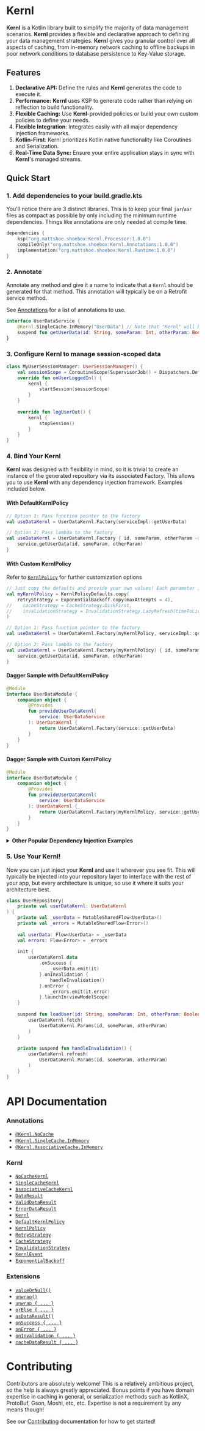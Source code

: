 # **Kernl**

**Kernl** is a Kotlin library built to simplify the majority of data management scenarios. **Kernl** provides a flexible and declarative 
approach to defining your data management strategies. **Kernl** gives you granular control over all aspects of caching, from 
in-memory network caching to offline backups in poor network conditions to database persistence to Key-Value storage.

## Features

1. **Declarative API:** Define the rules and **Kernl** generates the code to execute it.
2. **Performance:** **Kernl** uses KSP to generate code rather than relying on reflection to build functionality.
2. **Flexible Caching:** Use **Kernl**-provided policies or build your own custom policies to define your needs.
4. **Flexible Integration**: Integrates easily with all major dependency injection frameworks.
5. **Kotlin-First**: Kernl prioritizes Kotlin native functionality like Coroutines and Serialization.
6. **Real-Time Data Sync:** Ensure your entire application stays in sync with **Kernl**'s managed streams.

## Quick Start

### 1. Add dependencies to your build.gradle.kts
You'll notice there are 3 distinct libraries. This is to keep your final `jar`/`aar` files as compact as possible by only
including the minimum runtime dependencies. Things like annotations are only needed at compile time.
```kotlin
dependencies {
    ksp("org.mattshoe.shoebox:Kernl.Processor:1.0.0")
    compileOnly("org.mattshoe.shoebox:Kernl.Annotations:1.0.0")
    implementation("org.mattshoe.shoebox:Kernl.Runtime:1.0.0")
}
```

### 2. Annotate

Annotate any method and give it a name to indicate that a `Kernl` should be generated for that method. This annotation 
will typically be on a Retrofit service method.

See [Annotations](#annotations)
for a list of annotations to use.

```kotlin
interface UserDataService {
    @Kernl.SingleCache.InMemory("UserData") // Note that "Kernl" will be appended to the end of the name automatically
    suspend fun getUserData(id: String, someParam: Int, otherParam: Boolean): UserData
}
```

### 3. Configure Kernl to manage session-scoped data
```kotlin
class MyUserSessionManager: UserSessionManager() {
    val sessionScope = CoroutineScope(SupervisorJob() + Dispatchers.Default)
    override fun onUserLoggedIn() {
        kernl {
            startSession(sessionScope)
        }
    }
    
    override fun logUserOut() {
        kernl {
            stopSession()
        }
    }
}
```

### 4. Bind Your **Kernl**

**Kernl** was designed with flexibility in mind, so it is trivial to create an instance of the generated repository 
via its associated Factory. This allows you to use **Kernl** with any dependency injection framework. Examples included below.

#### With DefaultKernlPolicy
```kotlin
// Option 1: Pass function pointer to the factory
val useDataKernl = UserDataKernl.Factory(serviceImpl::getUserData)

// Option 2: Pass lambda to the factory
val useDataKernl = UserDataKernl.Factory { id, someParam, otherParam ->
    service.getUserData(id, someParam, otherParam)
}
```

#### With Custom KernlPolicy
Refer to [`KernlPolicy`](docs/kernl/KERNL_POLICY.md) for further customization options
```kotlin
// Just copy the defaults and provide your own values! Each parameter is optional to allow you to only override what you need.
val myKernlPolicy = KernlPolicyDefaults.copy(
    retryStrategy = ExponentialBackoff.copy(maxAttempts = 4),
//    cacheStrategy = CacheStrategy.DiskFirst,
//    invalidationStrategy = InvalidationStrategy.LazyRefresh(timeToLive = 25.minutes)
)
```
```kotlin
// Option 1: Pass function pointer to the factory
val useDataKernl = UserDataKernl.Factory(myKernlPolicy, serviceImpl::getUserData)

// Option 2: Pass lambda to the factory
val useDataKernl = UserDataKernl.Factory(myKernlPolicy) { id, someParam, otherParam ->
    service.getUserData(id, someParam, otherParam)
}
```

#### Dagger Sample with DefaultKernlPolicy
```kotlin
@Module
interface UserDataModule {
    companion object {
        @Provides
        fun provideUserDataKernl(
            service: UserDataService
        ): UserDataKernl {
            return UserDataKernl.Factory(service::getUserData)
        }
    }
}
```

#### Dagger Sample with Custom KernlPolicy
```kotlin
@Module
interface UserDataModule {
    companion object {
        @Provides
        fun provideUserDataKernl(
            service: UserDataService
        ): UserDataKernl {
            return UserDataKernl.Factory(myKernlPolicy, service::getUserData)
        }
    }
}
```

<details>
    <summary><b>Other Popular Dependency Injection Examples</b></summary>

#### Hilt Sample
```kotlin
@Module
@InstallIn(SingletonComponent::class)
object UserDateModule {
    
    @Singleton
    @Provides
    fun provideUserDataKernl(
        service: UserDataService
    ): UserDataKernl {
        return UserDataKernl.Factory(service::getUserData)
    }
}
```

#### Koin Sample
```kotlin
val userDataKernl = module {
    single<UserDataKernl> {
        UserDataKernl.Factory(get<UserDataService>()::getUserData)
    }
}
```

#### Spring Sample
```kotlin
@Configuration
class UserDataConfiguration {

    @Bean
    fun userDataKernl(service: UserDataService): UserDataKernl {
        return UserDataKernl.Factory(service::getUserData)
    }
}
```

</details>


### 5. Use Your **Kernl**!

Now you can just inject your **Kernl** and use it wherever you see fit. This will typically be injected into your repository
layer to interface with the rest of your app, but every architecture is unique, so use it where it suits your architecture
best.

```kotlin
class UserRepository(
    private val userDataKernl: UserDataKernl
) {
    private val _userData = MutableSharedFlow<UserData>()
    private val _errors = MutableSharedFlow<Error>()
    
    val userData: Flow<UserData> = _userData
    val errors: Flow<Error> = _errors
    
    init {
        userDataKernl.data
            .onSuccess {
                _userData.emit(it)
            }.onInvalidation {
                handleInvalidation()
            }.onError {
                _errors.emit(it.error)
            }.launchIn(viewModelScope)
    }
    
    suspend fun loadUser(id: String, someParam: Int, otherParam: Boolean) {
        userDataKernl.fetch(
            UserDataKernl.Params(id, someParam, otherParam)
        )
    }
    
    private suspend fun handleInvalidation() {
        userDataKernl.refresh(
            UserDataKernl.Params(id, someParam, otherParam)
        )
    }
}
```

# API Documentation 

### Annotations
- [`@Kernl.NoCache`](docs/annotations/NO_CACHE.md)
- [`@Kernl.SingleCache.InMemory`](docs/annotations/SINGLE_MEMORY_CACHE.md)
- [`@Kernl.AssociativeCache.InMemory`](docs/annotations/ASSOCIATIVE_MEMORY_CACHE.md)

### Kernl
- [`NoCacheKernl`](docs/kernl/NO_CACHE_KERNL.md)
- [`SingleCacheKernl`](docs/kernl/SINGLE_CACHE_KERNL.md)
- [`AssociativeCacheKernl`](docs/kernl/ASSOCIATIVE_MEMORY_CACHE_KERNL.md)
- [`DataResult`](docs/DATA_RESULT.md)
- [`ValidDataResult`](docs/VALID_DATA_RESULT.md)
- [`ErrorDataResult`](docs/ERROR_DATA_RESULT.md)
- [`Kernl`](docs/kernl/KERNL.md)
- [`DefaultKernlPolicy`](docs/kernl/DEFAULT_KERNL_POLICY.md)
- [`KernlPolicy`](docs/kernl/KERNL_POLICY.md)
- [`RetryStrategy`](docs/kernl/RETRY_STRATEGY.md)
- [`CacheStrategy`](docs/kernl/CACHE_STRATEGY.md)
- [`InvalidationStrategy`](docs/kernl/INVALIDATION_STRATEGY.md)
- [`KernlEvent`](docs/kernl/KERNL_EVENT.md)
- [`ExponentialBackoff`](docs/kernl/EXPONENTIAL_BACKOFF.md)

### Extensions
- [`valueOrNull()`](docs/extensions/VALUE_OR_NULL.md)
- [`unwrap()`](docs/extensions/UNWRAP.md)
- [`unwrap { ... }`](docs/extensions/UNWRAP_WITH_ERROR_HANDLING.md)
- [`orElse { ... }`](docs/extensions/OR_ELSE.md)
- [`asDataResult()`](docs/extensions/AS_DATA_RESULT)
- [`onSuccess { ... }`](docs/extensions/ON_SUCCESS.md)
- [`onError { ... }`](docs/extensions/ON_ERROR.md)
- [`onInvalidation { ... }`](docs/extensions/ON_INVALIDATION.md)
- [`cacheDataResult { ... }`](docs/extensions/CATCH_DATA_RESULT.md)

# Contributing
Contributors are absolutely welcome! This is a relatively ambitious project, so the help is always greatly appreciated. 
Bonus points if you have domain expertise in caching in general, or serialization methods such as KotlinX, ProtoBuf,
Gson, Moshi, etc, etc. Expertise is not a requirement by any means though!

See our [Contributing](CONTRIBUTING.md) documentation for how to get started!
